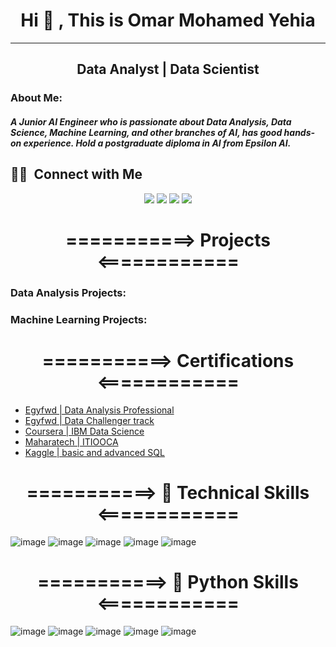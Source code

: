   # <div align="center"> Hi 👋 , This is Omar Mohamed Yehia
_________________________________________________________________________________________________________________________________________________________________________
 ## <div align="center"> Data Analyst | Data Scientist 

### About Me:
##### A Junior AI Engineer who is passionate about Data Analysis, Data Science, Machine Learning, and other branches of AI, has good hands-on experience. Hold a postgraduate diploma in AI from Epsilon AI.
  
## 🤝🏻 &nbsp;Connect with Me
<p align="center">
<a href="https://www.kaggle.com/omarmohamedyehia"><img src="https://img.shields.io/badge/-Omar-0077B5?style=flat&logo=kaggle&logoColor=white"/></a>
<a href="https://www.linkedin.com/in/omar-mohamed-yehia-70744a117/"><img src="https://img.shields.io/badge/-Mohsin%20Raza-0077B5?style=flat&logo=Linkedin&logoColor=white"/></a>
<a href="mailto:omaryehia012@gmail.com"><img src="https://img.shields.io/badge/-raazabc60@gmail.com-D14836?style=flat&logo=Gmail&logoColor=white"/></a>
<a href="https://www.facebook.com/profile.php?id=100004263499303"><img src="https://img.shields.io/badge/-@mohsinraa-1877F2?style=flat&logo=Facebook&logoColor=white"/></a>  

# <div align="center"> ===========> Projects <============

### Data Analysis Projects:

### Machine Learning Projects:

# <div align="center"> ===========> Certifications <============
+ [Egyfwd | Data Analysis Professional](https://github.com/omaryehia012/Certifications/blob/main/Egyfwd/Data%20Analysis%20Professional.png)
+ [Egyfwd | Data Challenger track](https://github.com/omaryehia012/Certifications/blob/main/Egyfwd/Data%20Challenger%20Track.png)                                                 
+ [Coursera | IBM Data Science](https://github.com/omaryehia012/Certifications/tree/main/IBM%20Data%20Science)
+ [Maharatech | ITIOOCA](https://github.com/omaryehia012/Certifications/tree/main/ITI)
+ [Kaggle | basic and advanced SQL](https://github.com/omaryehia012/Certifications/tree/main/Kaggle)                                                      
                                                      
# <div align="center"> ===========> 🔧 Technical Skills <============
![image](https://user-images.githubusercontent.com/93586279/156890037-ade4ff0a-ad2c-463b-bc00-c55bdfa91092.png)
![image](https://user-images.githubusercontent.com/93586279/156890200-7cc23243-3cfd-4b77-821b-5061fdbcb0f0.png)
![image](https://user-images.githubusercontent.com/93586279/156890299-e3e836d8-cfc5-4e0a-b491-1915193d3368.png)
![image](https://user-images.githubusercontent.com/93586279/156890477-31684ba7-7dbf-4d16-8ea0-e9accd165d95.png)
![image](https://user-images.githubusercontent.com/93586279/156890508-0099db3c-e6bb-43de-9e8e-aaa5f9cd191f.png)

# <div align="center"> ===========> 🔧 Python Skills <============
![image](https://user-images.githubusercontent.com/93586279/156888305-f296abb7-e96c-4318-9242-079baabac340.png)
![image](https://user-images.githubusercontent.com/93586279/156888331-ea6bdf6e-23b7-42ad-a46e-fdd82f6fa588.png)
![image](https://user-images.githubusercontent.com/93586279/156888350-90eae792-c515-486f-aebc-4f0b99c9352a.png)
![image](https://user-images.githubusercontent.com/93586279/156888154-8b37e43a-cdd3-47db-8f46-cbc8eec99507.png)
![image](https://user-images.githubusercontent.com/93586279/156888222-f37354d0-02e9-496a-a00e-22a98e54b48a.png)
    
